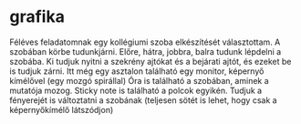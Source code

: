 # grafika
Féléves feladatomnak egy kollégiumi szoba elkészítését választottam.
A szobában körbe tudunkjárni.
Előre, hátra, jobbra, balra tudunk lépdelni a szobába.
Ki tudjuk nyitni a szekrény ajtókat és a bejárati ajtót, és ezeket be is tudjuk zárni.
Itt még egy asztalon található egy monitor, képernyő kímélővel (egy mozgó spirállal)
Óra is található a szobában, aminek a mutatója mozog.
Sticky note is található a polcok egyikén.
Tudjuk a fényerejét is változtatni a szobának 
(teljesen sötét is lehet, hogy csak a képernyőkímélő látszódjon)

